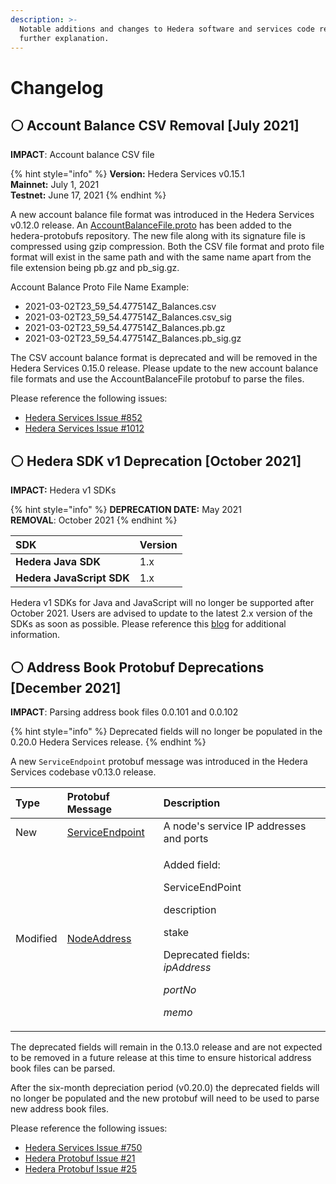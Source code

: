 ```yaml
---
description: >-
  Notable additions and changes to Hedera software and services code requiring
  further explanation.
---
```


# Changelog

## ⚪  Account Balance CSV Removal \[July 2021\]

**IMPACT**: Account balance CSV file

{% hint style="info" %}
**Version:** Hedera Services v0.15.1  
**Mainnet:** July 1, 2021  
**Testnet:** June 17, 2021
{% endhint %}

A new account balance file format was introduced in the Hedera Services v0.12.0 release. An [AccountBalanceFile.proto](https://github.com/hashgraph/hedera-protobufs/blob/main/streams/account_balance_file.proto) has been added to the hedera-protobufs repository. The new file along with its signature file is compressed using gzip compression. Both the CSV file format and proto file format will exist in the same path and with the same name apart from the file extension being pb.gz and pb\_sig.gz.

Account Balance Proto File Name Example:

* 2021-03-02T23\_59\_54.477514Z\_Balances.csv 
* 2021-03-02T23\_59\_54.477514Z\_Balances.csv\_sig 
* 2021-03-02T23\_59\_54.477514Z\_Balances.pb.gz 
* 2021-03-02T23\_59\_54.477514Z\_Balances.pb\_sig.gz 

The CSV account balance format is deprecated and will be removed in the Hedera Services 0.15.0 release. Please update to the new account balance file formats and use the AccountBalanceFile protobuf to parse the files.

Please reference the following issues:

* [Hedera Services Issue \#852](https://github.com/hashgraph/hedera-services/issues/852) 
* [Hedera Services Issue \#1012](https://github.com/hashgraph/hedera-services/issues/1012) 

## ⚪ Hedera SDK  v1 Deprecation \[October 2021\]

**IMPACT:** Hedera v1 SDKs

{% hint style="info" %}
**DEPRECATION DATE:** May 2021  
**REMOVAL**: October 2021
{% endhint %}

| SDK | Version |
| :--- | :--- |
| **Hedera Java SDK** | 1.x |
| **Hedera JavaScript SDK** | 1.x |

Hedera v1 SDKs for Java and JavaScript will no longer be supported after October 2021. Users are advised to update to the latest 2.x version of the SDKs as soon as possible. Please reference this [blog](https://hedera.com/blog/deprecation-timeline-for-v1-of-the-open-source-hedera-sdk-for-java-javascript) for additional information.

## ⚪ Address Book Protobuf Deprecations \[December 2021\]

**IMPACT**: Parsing address book files 0.0.101 and 0.0.102

{% hint style="info" %}
Deprecated fields will no longer be populated in the 0.20.0 Hedera Services release.
{% endhint %}

A new `ServiceEndpoint` protobuf message was introduced in the Hedera Services codebase v0.13.0 release.

<table>
  <thead>
    <tr>
      <th style="text-align:left">Type</th>
      <th style="text-align:left">Protobuf Message</th>
      <th style="text-align:left">Description</th>
    </tr>
  </thead>
  <tbody>
    <tr>
      <td style="text-align:left">New</td>
      <td style="text-align:left"><a href="https://github.com/hashgraph/hedera-protobufs/blob/develop/services/BasicTypes.proto#L344">ServiceEndpoint</a>
      </td>
      <td style="text-align:left">A node&apos;s service IP addresses and ports</td>
    </tr>
    <tr>
      <td style="text-align:left">Modified</td>
      <td style="text-align:left"><a href="https://github.com/hashgraph/hedera-protobufs/blob/develop/services/BasicTypes.proto#L358">NodeAddress</a>
      </td>
      <td style="text-align:left">
        <p>Added field:</p>
        <p>ServiceEndPoint</p>
        <p>description</p>
        <p>stake</p>
        <p>Deprecated fields:
          <br /> <em>ipAddress</em>
        </p>
        <p> <em>portNo</em>
        </p>
        <p> <em>memo</em>
        </p>
      </td>
    </tr>
  </tbody>
</table>

The deprecated fields will remain in the 0.13.0 release and are not expected to be removed in a future release at this time to ensure historical address book files can be parsed.

After the six-month depreciation period \(v0.20.0\) the deprecated fields will no longer be populated and the new protobuf will need to be used to parse new address book files.

Please reference the following issues:

* [Hedera Services Issue \#750](https://github.com/hashgraph/hedera-services/issues/750#issuecomment-815916066) 
* [Hedera Protobuf Issue \#21](https://github.com/hashgraph/hedera-protobufs/issues/21) 
* [Hedera Protobuf Issue \#25](https://github.com/hashgraph/hedera-protobufs/issues/25) 

